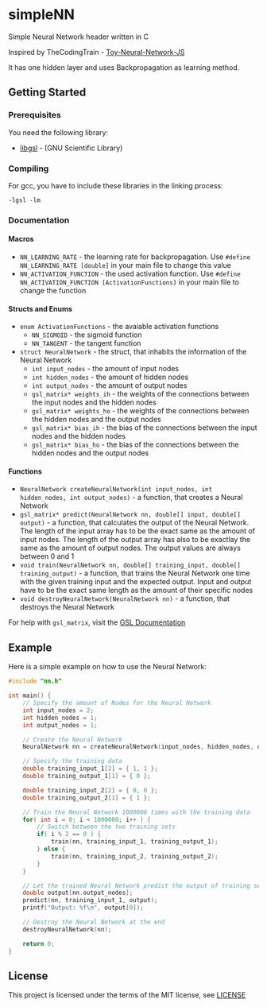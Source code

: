 # simpleNN
Simple Neural Network header written in C

Inspired by TheCodingTrain - [Toy-Neural-Network-JS](https://github.com/CodingTrain/Toy-Neural-Network-JS)

It has one hidden layer and uses Backpropagation as learning method.

## Getting Started
### Prerequisites
You need the following library:
+ [libgsl](https://www.gnu.org/software/gsl/) - (GNU Scientific Library)

### Compiling
For gcc, you have to include these libraries in the linking process:
```
-lgsl -lm
```

### Documentation
#### Macros
* `NN_LEARNING_RATE` - the learning rate for backpropagation. Use `#define NN_LEARNING_RATE [double]` in your main file to change this value
* `NN_ACTIVATION_FUNCTION` - the used activation function. Use `#define NN_ACTIVATION_FUNCTION [ActivationFunctions]` in your main file to change the function

#### Structs and Enums
* `enum ActivationFunctions` - the avaiable activation functions
    * `NN_SIGMOID` - the sigmoid function
    * `NN_TANGENT` - the tangent function
* `struct NeuralNetwork` - the struct, that inhabits the information of the Neural Network
    * `int input_nodes` - the amount of input nodes
    * `int hidden_nodes` - the amount of hidden nodes
    * `int output_nodes` - the amount of output nodes
    * `gsl_matrix* weights_ih` - the weights of the connections between the input nodes and the hidden nodes
    * `gsl_matrix* weights_ho` - the weights of the connections between the hidden nodes and the output nodes
    * `gsl_matrix* bias_ih` - the bias of the connections between the input nodes and the hidden nodes
    * `gsl_matrix* bias_ho` - the bias of the connections between the hidden nodes and the output nodes

#### Functions
* `NeuralNetwork createNeuralNetwork(int input_nodes, int hidden_nodes, int output_nodes)` - a function, that creates a Neural Network
* `gsl_matrix* predict(NeuralNetwork nn, double[] input, double[] output)` - a function, that calculates the output of the Neural Network. The length of the input array has to be the exact same as the amount of input nodes. The length of the output array has also to be exactlay the same as the amount of output nodes. The output values are always between 0 and 1
* `void train(NeuralNetwork nn, double[] training_input, double[] training_output)` - a function, that trains the Neural Network one time with the given training input and the expected output. Input and output have to be the exact same length as the amount of their specific nodes
* `void destroyNeuralNetwork(NeuralNetwork nn)` - a function, that destroys the Neural Network

For help with `gsl_matrix`, visit the [GSL Documentation](https://www.gnu.org/software/gsl/doc/html/vectors.html#matrices)

## Example
Here is a simple example on how to use the Neural Network:

``` c
#include "nn.h"

int main() {
    // Specify the amount of Nodes for the Neural Network
    int input_nodes = 2;
    int hidden_nodes = 1;
    int output_nodes = 1;

    // Create the Neural Network
    NeuralNetwork nn = createNeuralNetwork(input_nodes, hidden_nodes, output_nodes);

    // Specify the training data
    double training_input_1[2] = { 1, 1 };
    double training_output_1[1] = { 0 };

    double training_input_2[2] = { 0, 0 };
    double training_output_2[1] = { 1 };

    // Train the Neural Network 1000000 times with the training data
    for( int i = 0; i < 1000000; i++ ) {
        // Switch between the two training sets
        if( i % 2 == 0 ) {
            train(nn, training_input_1, training_output_1);
        } else {
            train(nn, training_input_2, training_output_2);
        }
    }

    // Let the trained Neural Network predict the output of training set 1 (should be close to 0)
    double output[nn.output_nodes]; 
    predict(nn, training_input_1, output);
    printf("Output: %f\n", output[0]);

    // Destroy the Neural Network at the end
    destroyNeuralNetwork(nn);

    return 0;
}
```
## License
This project is licensed under the terms of the MIT license, see [LICENSE](LICENSE)